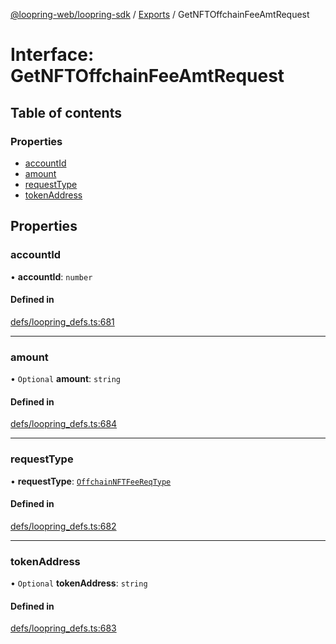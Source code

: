[@loopring-web/loopring-sdk](../README.md) / [Exports](../modules.md) / GetNFTOffchainFeeAmtRequest

# Interface: GetNFTOffchainFeeAmtRequest

## Table of contents

### Properties

- [accountId](GetNFTOffchainFeeAmtRequest.md#accountid)
- [amount](GetNFTOffchainFeeAmtRequest.md#amount)
- [requestType](GetNFTOffchainFeeAmtRequest.md#requesttype)
- [tokenAddress](GetNFTOffchainFeeAmtRequest.md#tokenaddress)

## Properties

### accountId

• **accountId**: `number`

#### Defined in

[defs/loopring_defs.ts:681](https://github.com/Loopring/loopring_sdk/blob/b7df545/src/defs/loopring_defs.ts#L681)

___

### amount

• `Optional` **amount**: `string`

#### Defined in

[defs/loopring_defs.ts:684](https://github.com/Loopring/loopring_sdk/blob/b7df545/src/defs/loopring_defs.ts#L684)

___

### requestType

• **requestType**: [`OffchainNFTFeeReqType`](../enums/OffchainNFTFeeReqType.md)

#### Defined in

[defs/loopring_defs.ts:682](https://github.com/Loopring/loopring_sdk/blob/b7df545/src/defs/loopring_defs.ts#L682)

___

### tokenAddress

• `Optional` **tokenAddress**: `string`

#### Defined in

[defs/loopring_defs.ts:683](https://github.com/Loopring/loopring_sdk/blob/b7df545/src/defs/loopring_defs.ts#L683)
